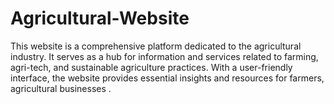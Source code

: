 # Agricultural-Website
This website is a comprehensive platform dedicated to the agricultural industry. It serves as a hub for information and services related to farming, agri-tech, and sustainable agriculture practices. With a user-friendly interface, the website provides essential insights and resources for farmers, agricultural businesses .
